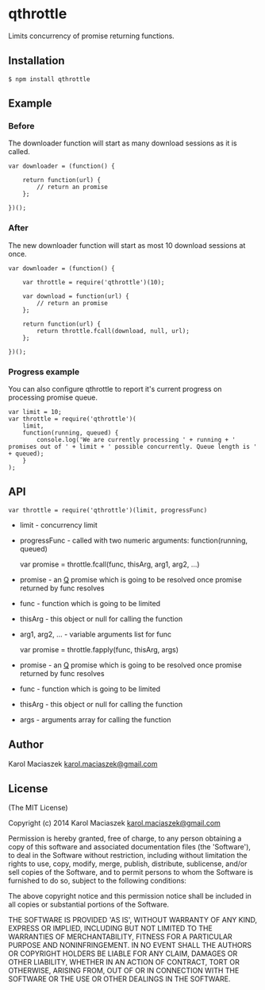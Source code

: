 # qthrottle

Limits concurrency of promise returning functions.

## Installation

	$ npm install qthrottle

## Example

### Before

The downloader function will start as many download sessions as it is called.

	var downloader = (function() {

		return function(url) {
			// return an promise
		};

	})();

### After

The new downloader function will start as most 10 download sessions at once.

	var downloader = (function() {

		var throttle = require('qthrottle')(10);

		var download = function(url) {
			// return an promise
		};

		return function(url) {
			return throttle.fcall(download, null, url);
		};

	})();


### Progress example

You can also configure qthrottle to report it's current progress on processing promise queue.

	var limit = 10;
	var throttle = require('qthrottle')(
	    limit,
	    function(running, queued) {
	        console.log('We are currently processing ' + running + ' promises out of ' + limit + ' possible concurrently. Queue length is ' + queued);
	    }
	);
    

## API

	var throttle = require('qthrottle')(limit, progressFunc)

* limit - concurrency limit

* progressFunc - called with two numeric arguments: function(running, queued)


	var promise = throttle.fcall(func, thisArg, arg1, arg2, ...)

* promise - an [Q](https://github.com/kriskowal/q) promise which is going to be resolved once promise returned by func resolves

* func - function which is going to be limited

* thisArg - this object or null for calling the function

* arg1, arg2, ... - variable arguments list for func


	var promise = throttle.fapply(func, thisArg, args)

* promise - an [Q](https://github.com/kriskowal/q) promise which is going to be resolved once promise returned by func resolves

* func - function which is going to be limited

* thisArg - this object or null for calling the function

* args - arguments array for calling the function


## Author

Karol Maciaszek <karol.maciaszek@gmail.com>

## License

(The MIT License)

Copyright (c) 2014 Karol Maciaszek <karol.maciaszek@gmail.com>

Permission is hereby granted, free of charge, to any person obtaining a copy of this software and associated documentation files (the 'Software'), to deal in the Software without restriction, including without limitation the rights to use, copy, modify, merge, publish, distribute, sublicense, and/or sell copies of the Software, and to permit persons to whom the Software is furnished to do so, subject to the following conditions:

The above copyright notice and this permission notice shall be included in all copies or substantial portions of the Software.

THE SOFTWARE IS PROVIDED 'AS IS', WITHOUT WARRANTY OF ANY KIND, EXPRESS OR IMPLIED, INCLUDING BUT NOT LIMITED TO THE WARRANTIES OF MERCHANTABILITY, FITNESS FOR A PARTICULAR PURPOSE AND NONINFRINGEMENT. IN NO EVENT SHALL THE AUTHORS OR COPYRIGHT HOLDERS BE LIABLE FOR ANY CLAIM, DAMAGES OR OTHER LIABILITY, WHETHER IN AN ACTION OF CONTRACT, TORT OR OTHERWISE, ARISING FROM, OUT OF OR IN CONNECTION WITH THE SOFTWARE OR THE USE OR OTHER DEALINGS IN THE SOFTWARE.
